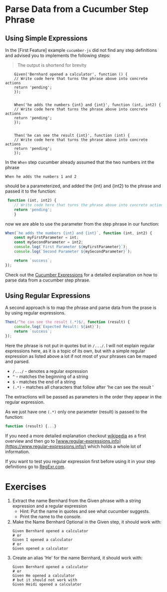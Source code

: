# Parse Data from a Cucumber Step Phrase

## Using Simple Expressions

In the [First Feature] example ``cucumber-js`` did not find any step definitions and advised you
to implements the following steps:

> The output is shortend for brevity

````
    Given('Bernhard opened a calculator', function () {
    // Write code here that turns the phrase above into concrete actions
    return 'pending';
    });
    
    
    When('he adds the numbers {int} and {int}', function (int, int2) {
    // Write code here that turns the phrase above into concrete actions
    return 'pending';
    });
    
    
    Then('he can see the result {int}', function (int) {
    // Write code here that turns the phrase above into concrete actions
    return 'pending';
    });

````

In the ``When`` step cucumber already assumed that the two numbers int the phrase
````gherkin
When he adds the numbers 1 and 2
````

should be a parameterized, and added the {int} and {int2} to the phrase and passed it
to the function:

````javascript
 function (int, int2) {
    // Write code here that turns the phrase above into concrete actions
    return 'pending';
    }
````

now we are able to use the parameter from the step phrase in our function:

````javascript
When(`he adds the numbers {int} and {int}`, function (int, int2) {
    const myFirstParameter = int;
    const mySecondParameter = int2;
    console.log(`First Parameter ${myFirstParameter}`);
    console.log(`Second Parameter ${mySecondParameter}`);

    return `success`;
});
````

Check out the [Cucumber Expressions](https://cucumber.io/docs/cucumber/cucumber-expressions/)
for a detailed explanation on how to parse data from a cucumber step phrase.

## Using Regular Expressions

A second approach is to map the phrase and parse data from the prase is 
by using regular expressions.

````javascript
Then(/^he can see the result (.*)$/, function (result) {
    console.log(`Expected Result: ${int}`);
    return `success`;
});
````

Here the phrase is not put in quotes but in ``/.../``. I will not explain regular expressions 
here, as it is a topic of its own, but with a simple regular expression as listed above
a lot if not most of your phrases can be maped and parsed.

* ``/.../`` - denotes a regular expression
* ``^`` - matches the beginning of a string
* ``$`` - matches the end of a string
* ``(.*)`` - matches all characters that follow after 'he can see the result '

The extractions will be passed as parameters in the order they appear in the regular expression.

As we just have one ``(.*)`` only one parameter (result) is passed to the function:

````javascript
function (result) {...}
````

If you need a more detailed explanation checkout [wikipedia](https://en.wikipedia.org/wiki/Regular_expression)
as a first overview and then go to [www.regular-expressions.info](https://www.regular-expressions.info/)
which holds a whole lot of information.

If you want to test you regular expression first before using it in your
step definitions go to [RegExr.com](https://regexr.com/).

# Exercises
1. Extract the name Bernhard from the Given phrase with a string expression and a regular expression
    * Hint: Put the name in quotes and see what cucumber suggests.
    * Print the name to the console.
1. Make the Name Bernhard Optional in the Given step, it should work with:
    ````gherkin
    Given Bernhard opened a calculator
    # or
    Given I opened a calculator
    # or 
    Given opened a calculator
    ````
1. Create an alias 'He' for the name Bernhard, it should work with:
    ````gherkin
    Given Bernhard opened a calculator
    # or
    Given He opened a calculator
    # but it should not work with
    Given Heidi opened a calculator
    ````


